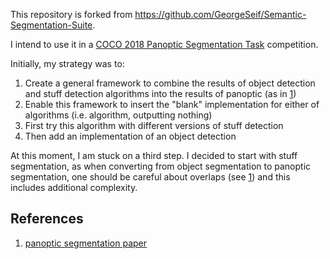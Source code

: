 This repository is forked from
https://github.com/GeorgeSeif/Semantic-Segmentation-Suite.

I intend to use it in a
[COCO 2018 Panoptic Segmentation Task](http://cocodataset.org/index.htm#panoptic-2018) competition.

Initially, my strategy was to:

1. Create a general framework to combine the results of object detection and
stuff detection algorithms into the results of panoptic (as in [1])
1. Enable this framework to insert the "blank" implementation for either of algorithms (i.e. algorithm, outputting nothing)
1. First try this algorithm with different versions of stuff detection
1. Then add an implementation of an object detection

At this moment, I am stuck on a third step.
I decided to start with stuff segmentation, as when converting from object
segmentation to panoptic segmentation, one should be careful about overlaps
(see [1]) and this includes additional complexity.

## References

1. [panoptic segmentation paper](https://arxiv.org/abs/1801.00868)

[1]: https://arxiv.org/abs/1801.00868
